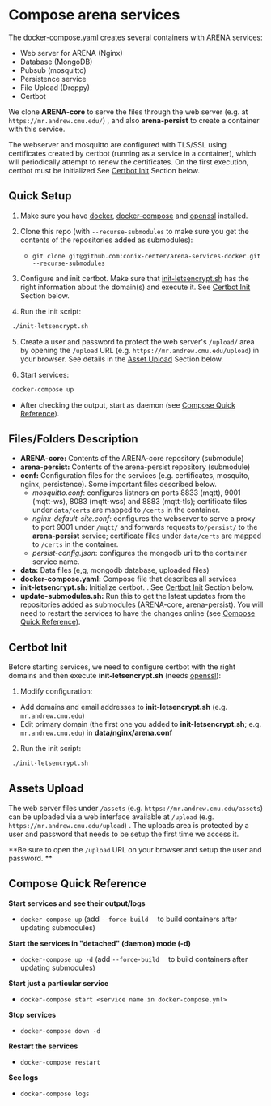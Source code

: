 # Compose arena services

The [docker-compose.yaml](docker-compose.yaml) creates several containers with ARENA services:

* Web server for ARENA (Nginx)
* Database (MongoDB)
* Pubsub (mosquitto)
* Persistence service 
* File Upload (Droppy)
* Certbot

We clone **ARENA-core** to serve the files through the web server  (e.g. at ```https://mr.andrew.cmu.edu/```) , and also **arena-persist** to create a container with this service. 

The webserver and mosquitto are configured with TLS/SSL using certificates created by certbot (running as a service in a container), which will periodically attempt to renew the certificates. On the first execution, certbot must be initialized See [Certbot Init](certbot-init) Section below.

## Quick Setup

1. Make sure you have [docker](https://docs.docker.com/get-docker/), [docker-compose](https://docs.docker.com/compose/install/) and [openssl](https://www.openssl.org/) installed.
2. Clone this repo (with ```--recurse-submodules``` to make sure you get the contents of the repositories added as submodules): 
   * ```git clone git@github.com:conix-center/arena-services-docker.git --recurse-submodules```

3. Configure and init certbot.  Make sure that [init-letsencrypt.sh](init-letsencrypt.sh) has the right information about the domain(s) and execute it. See [Certbot Init](certbot-init) Section below.

4. Run the init script:

```bash
 ./init-letsencrypt.sh
```

5. Create a user and password to protect the web server's ```/upload/``` area by opening the ```/upload``` URL (e.g. ```https://mr.andrew.cmu.edu/upload```)  in your browser. See details in the [Asset Upload](asset-upload) Section below.

6. Start services:

```bash
 docker-compose up
```

* After checking the output, start as daemon (see [Compose Quick Reference](compose-quick-reference)).

## Files/Folders Description

* **ARENA-core:**	Contents of the ARENA-core repository (submodule)	
* **arena-persist:**	Contents of the arena-persist repository (submodule)	
* **conf:** Configuration files for the services (e.g. certificates, mosquito, nginx, persistence). Some important files described below.	
  * *mosquitto.conf*: configures listners on ports 8833 (mqtt), 9001 (mqtt-ws), 8083 (mqtt-wss) and 8883 (mqtt-tls); certificate files under ```data/certs``` are mapped to ```/certs``` in the container.
  * *nginx-default-site.conf*: configures the webserver to serve a proxy to port 9001 under ```/mqtt/``` and forwards requests to```/persist/``` to the **arena-persist** service;  certificate files under ```data/certs``` are mapped to ```/certs``` in the container.
  * *persist-config.json*: configures the mongodb uri to the container service name. 
* **data:** Data files (e,g, mongodb database, uploaded files)
* **docker-compose.yaml:** Compose file that describes all services	
* **init-letsencrypt.sh:** Initialize certbot. . See [Certbot Init](certbot-init) Section below.
* **update-submodules.sh:** Run this to get the latest updates from the repositories added as submodules (ARENA-core, arena-persist). You will need to restart the services to have the changes online (see [Compose Quick Reference](compose-quick-reference)).

## Certbot Init

Before starting services, we need to configure certbot with the right domains and then execute **init-letsencrypt.sh** (needs [openssl](https://www.openssl.org/)):

1. Modify configuration:

- Add domains and email addresses to **init-letsencrypt.sh**  (e.g. ```mr.andrew.cmu.edu```) 
- Edit primary domain (the first one you added to **init-letsencrypt.sh**; e.g. ```mr.andrew.cmu.edu```) in **data/nginx/arena.conf**

2. Run the init script:

```bash
 ./init-letsencrypt.sh
```

## Assets Upload

The web server files under ```/assets``` (e.g. ```https://mr.andrew.cmu.edu/assets```) can be uploaded via a web interface available at ```/upload```  (e.g. ```https://mr.andrew.cmu.edu/upload```) . The uploads area is protected by a user and password that needs to be setup the first time we access it. 

**Be sure to open the ```/upload``` URL on your browser and setup the user and password. **

## Compose Quick Reference

**Start services and see their output/logs**

- ```docker-compose up``` (add ```--force-build  ``` to build containers after updating submodules)

**Start the services in "detached" (daemon) mode (-d)**

- ```docker-compose up -d``` (add ```--force-build  ``` to build containers after updating submodules)

**Start just a particular service**

- ```docker-compose start <service name in docker-compose.yml>```

**Stop services**

- ```docker-compose down -d```

**Restart the services**

- ```docker-compose restart```

**See logs** 

- ```docker-compose logs```

